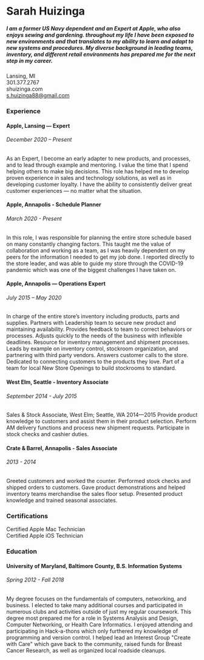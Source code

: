 <h1> Sarah Huizinga </h1>
<h5> I am a former US Navy dependent and an Expert at Apple, who also enjoys sewing and gardening. throughout my life I have been exposed to new environments and that translates to my ability to learn and adapt to new systems and procedures. My diverse background in leading teams, inventory, and different retail environments has prepared me for the next step in my career. </h5>

Lansing, MI  
301.377.2767<br>
shuizinga.com<br>
s.huizinga88@gmail.com

<h3> Experience </h3>

<h4> Apple, Lansing — Expert </h4>
<h6> December 2020 – Present </h6>
As an Expert, I become an early adapter to new products, and processes, and to lead through example and mentoring. I value the time that I spend helping others to make big decisions. This role has helped me to develop proven experience in sales and technology solutions, as well as in developing customer loyalty. I have the ability to consistently deliver great customer experiences — no matter what the situation.

<h4> Apple, Annapolis - Schedule Planner </h4>
<h6> March 2020 - Present </h6>
In this role, I was responsible for planning the entire store schedule based on many constantly changing factors. This taught me the value of collaboration and working as a team, as I was heavily dependent on my peers for the information I needed to get my job done. I reported directly to the store leader, and was able to guide my store through the COVID-19 pandemic which was one of the biggest challenges I have taken on.  

<h4> Apple, Annapolis — Operations Expert </h4>
<h6> July 2015 – May 2020 </h6>
In charge of the entire store’s inventory including products, parts and supplies. Partners with Leadership team to secure new product and maintaining availability. Provides feedback to team to correct behaviors or processes. Adjusts quickly to the needs of the business with inflexible deadlines. Resource for inventory management and shipment processes. Leads by example on inventory control, stockroom organization, and partnering with third party vendors. Answers customer calls to the store. Dedicated to connecting customers to the products they love. Part of a team for local New Store Openings to build stockrooms to standard.

<h4> West Elm, Seattle - Inventory Associate </h4>
<h6> September 2014 - July 2015 </h6>
Sales & Stock Associate, West Elm; Seattle, WA  2014—2015
	Provide product knowledge to customers and assist them in their product selection. Perform AM delivery functions and process new shipment requests. Participate in stock checks and cashier duties.

<h4> Crate & Barrel, Annapolis - Sales Associate</h4>
<h6> 2013 - 2014 </h6>
	Greeted customers and worked the counter. Performed stock checks and shipped orders to customers. Gave product demonstrations and helped inventory teams merchandise the sales floor setup. Presented product knowledge and trained seasonal associates.


<h3> Certifications </h3>

Certified Apple Mac Technician  
Certified Apple iOS Technician

<h3> Education </h3>

<h4> University of Maryland, Baltimore County, B.S. Information Systems </h4>
<h6> Spring 2012 - Fall 2018 </h6>

My degree focuses on the fundamentals of computers, networking, and business. I elected to take many additional courses and participated in numerous clubs and activities outside of just my regular coursework. This degree most prepared me for a role in Systems Analysis and Design, Computer Networking, or Health Care Informatics. I enjoyed attending and participating in Hack-a-thons which only furthered my knowledge of programming and version control. I helped lead an Interest Group "Create with Care" which gave back to the community, raised funds for Breast Cancer Research, as well as organized local roadside cleanups. 
